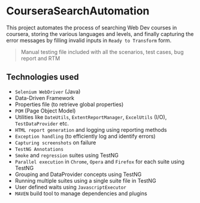 # CourseraSearchAutomation
This project automates the process of searching Web Dev courses in coursera, storing the various languages and levels, and finally capturing the error messages by filling invalid inputs in `Ready to Transform` form. 

> Manual testing file included with all the scenarios, test cases, bug report and RTM

## Technologies used

- `Selenium WebDriver` (Java)
- Data-Driven Framework
- Properties file (to retrieve global properties)
- `POM` (Page Object Model)
- Utilities like `DateUtils`, `ExtentReportManager`, `ExcelUtils` (I/O), `TestDataProvider` etc.
- `HTML report generation` and logging using reporting methods
- `Exception handling` (to efficiently log and identify errors)
- `Capturing screenshots` on failure
- `TestNG Annotations`
- `Smoke` and `regression` suites using TestNG
- `Parallel execution` in `Chrome`, `Opera` and `Firefox` for each suite using TestNG
- Grouping and DataProvider concepts using TestNG
- Running multiple suites using a single suite file in TestNG
- User defined waits using `JavascriptExecutor`
- `MAVEN` build tool to manage dependencies and plugins
